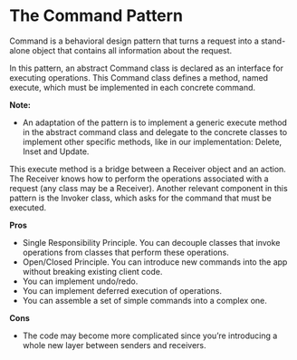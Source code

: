 # The Command Pattern

Command is a behavioral design pattern that turns a request into a stand-alone object that contains all information about the request.

In this pattern, an abstract Command class is declared as an interface for executing operations. This Command class defines a method, named execute, which must be implemented in each concrete command. 

**Note:**
* An adaptation of the pattern is to implement a generic execute method in the abstract command class and delegate to the concrete classes to implement other specific methods, like in our implementation: Delete, Inset and Update.

This execute method is a bridge between a Receiver object and an action. The Receiver knows how to perform the operations associated with a request (any class may be a Receiver). Another relevant component in this pattern is the Invoker class, which asks for the command that must be executed.

 **Pros**
* Single Responsibility Principle. You can decouple classes that invoke operations from classes that perform these operations.
* Open/Closed Principle. You can introduce new commands into the app without breaking existing client code.
* You can implement undo/redo.
* You can implement deferred execution of operations.
* You can assemble a set of simple commands into a complex one.
 
 **Cons**
* The code may become more complicated since you’re introducing a whole new layer between senders and receivers.